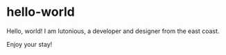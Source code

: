# hello-world

Hello, world! I am lutonious, a developer and designer from the east coast.

Enjoy your stay!
